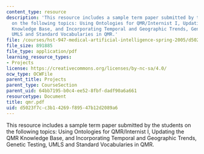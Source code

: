 ```yaml
---
content_type: resource
description: 'This resource includes a sample term paper submitted by the students
  on the following topics: Using Ontologies for QMR/Internist I, Updating the QMR
  Knowledge Base, and Incorporating Temporal and Geographic Trends, Genetic Testing,
  UMLS and Standard Vocabularies in QMR.'
file: /courses/hst-947-medical-artificial-intelligence-spring-2005/d5023f7cc3b14269f89547b12d2089a6_qmr.pdf
file_size: 891885
file_type: application/pdf
learning_resource_types:
- Projects
license: https://creativecommons.org/licenses/by-nc-sa/4.0/
ocw_type: OCWFile
parent_title: Projects
parent_type: CourseSection
parent_uid: 64bb7195-b0c4-ee52-8fbf-dadf90a6a661
resourcetype: Document
title: qmr.pdf
uid: d5023f7c-c3b1-4269-f895-47b12d2089a6
---
```

This resource includes a sample term paper submitted by the students on the following topics: Using Ontologies for QMR/Internist I, Updating the QMR Knowledge Base, and Incorporating Temporal and Geographic Trends, Genetic Testing, UMLS and Standard Vocabularies in QMR.